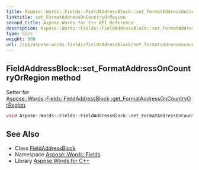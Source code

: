 ```yaml
---
title: Aspose::Words::Fields::FieldAddressBlock::set_FormatAddressOnCountryOrRegion method
linktitle: set_FormatAddressOnCountryOrRegion
second_title: Aspose.Words for C++ API Reference
description: Aspose::Words::Fields::FieldAddressBlock::set_FormatAddressOnCountryOrRegion method. Setter for Aspose::Words::Fields::FieldAddressBlock::get_FormatAddressOnCountryOrRegion in C++.
type: docs
weight: 900
url: /cpp/aspose.words.fields/fieldaddressblock/set_formataddressoncountryorregion/
---
```

## FieldAddressBlock::set_FormatAddressOnCountryOrRegion method


Setter for [Aspose::Words::Fields::FieldAddressBlock::get_FormatAddressOnCountryOrRegion](../get_formataddressoncountryorregion/).

```cpp
void Aspose::Words::Fields::FieldAddressBlock::set_FormatAddressOnCountryOrRegion(bool value)
```

## See Also

* Class [FieldAddressBlock](../)
* Namespace [Aspose::Words::Fields](../../)
* Library [Aspose.Words for C++](../../../)
